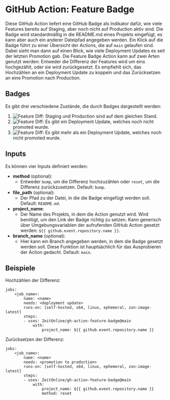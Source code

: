 # GitHub Action: Feature Badge
Diese GitHub Action liefert eine GitHub Badge als Indikator dafür, wie viele Features bereits auf Staging, aber noch nicht auf Production aktiv sind.
Die Badge wird standardmäßig in die README.md eines Projekts eingefügt, es kann aber auch ein anderer Dateipfad angegeben werden.
Ein Klick auf die Badge führt zu einer Übersicht der Actions, die auf `main` gelaufen sind. Dabei sieht man dann auf einen Blick, wie viele Deployment Updates es seit der letzten Promotion gab.
Die Feature Badge Action kann auf zwei Arten genutzt werden: Entweder die Differenz der Features wird um eins hochgezählt, oder sie wird zurückgesetzt.
Es empfiehlt sich, das Hochzählen an ein Deployment Update zu koppeln und das Zurücksetzen an eine Promotion nach Production.

## Badges

Es gibt drei verschiedene Zustände, die durch Badges dargestellt werden:

1. ![Feature Diff](https://img.shields.io/badge/feature%20diff-up%20to%20date-33CD56.svg): Staging und Production sind auf dem gleichen Stand.
2. ![Feature Diff](https://img.shields.io/badge/feature%20diff-prod%20one%20feature%20behind-FFFF00.svg): Es gibt ein Deployment Update, welches noch nicht promoted wurde.
3. ![Feature Diff](https://img.shields.io/badge/feature%20diff-prod%20more%20than%20one%20feature%20behind-eb4034.svg): Es gibt mehr als ein Deployment Update, welches noch nicht promoted wurde.

## Inputs

Es können vier Inputs definiert werden:
- **method** (optional):
    - Entweder `bump`, um die Differenz hochzuzählen oder `reset`, um die Differenz zurückzusetzen. Default: `bump`.
- **file_path** (optional):
    - Der Pfad zu der Datei, in die die Badge eingefügt werden soll. Default: `README.md`.
- **project_name**:
    - Der Name des Projekts, in dem die Action genutzt wird. Wird benötigt, um den Link der Badge richtig zu setzen. Kann generisch über Umgebungsvariablen der aufrufenden GitHub Action gesetzt werden: `${{ github.event.repository.name }}`.
- **branch_name** (optional):
    - Hier kann ein Branch angegeben werden, in dem die Badge gesetzt werden soll. Diese Funktion ist hauptsächlich für das Ausprobieren der Action gedacht. Default: `main`.

## Beispiele

Hochzählen der Differenz:

    jobs:
        <job_name>:
            name: <name>
            needs: <deployment update>
            runs-on: [self-hosted, x64, linux, ephemeral, zon-image-latest]
            steps:
            - uses: ZeitOnline/gh-action-feature-badge@main
                with:
                    project_name: ${{ github.event.repository.name }}

Zurücksetzen der Differenz:

    jobs:
        <job_name>:
            name: <name>
            needs: <promotion to production>
            runs-on: [self-hosted, x64, linux, ephemeral, zon-image-latest]
            steps:
            - uses: ZeitOnline/gh-action-feature-badge@main
                with:
                    project_name: ${{ github.event.repository.name }}
                    method: reset
